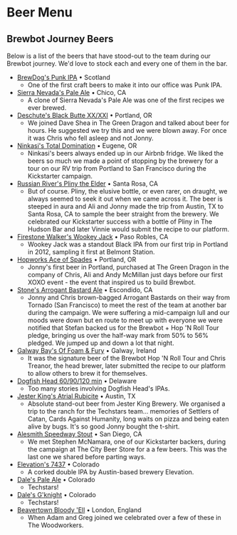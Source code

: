 
# Beer Menu

## Brewbot Journey Beers

Below is a list of the beers that have stood-out to the team during our Brewbot journey. We'd love to stock each and every one of them in the bar.

- [BrewDog's Punk IPA](https://www.brewdog.com/beer/headliners/punk-ipa) • Scotland
  - One of the first craft beers to make it into our office was Punk IPA.
- [Sierra Nevada's Pale Ale](http://www.sierranevada.com/beer/year-round/pale-ale) • Chico, CA
  - A clone of Sierra Nevada's Pale Ale was one of the first recipes we ever brewed.
- [Deschute's Black Butte XX/XXI](http://www.deschutesbrewery.com/brew/black-butte-xxi-porter) • Portland, OR
  - We joined Dave Shea in The Green Dragon and talked about beer for hours. He suggested we try this and we were blown away. For once it was Chris who fell asleep and not Jonny.
- [Ninkasi's Total Domination](http://www.ninkasibrewing.com/delicious/beers/flagship-series/total-domination.html) • Eugene, OR
  - Ninkasi's beers always ended up in our Airbnb fridge. We liked the beers so much we made a point of stopping by the brewery for a tour on our RV trip from Portland to San Francisco during the Kickstarter campaign.
- [Russian River's Pliny the Elder](http://russianriverbrewing.com/brews/pliny-the-elder/) • Santa Rosa, CA
  - But of course. Pliny, the elusive bottle, or even rarer, on draught, we always seemed to seek it out when we came across it. The beer is steeped in aura and Ali and Jonny made the trip from Austin, TX to Santa Rosa, CA to sample the beer straight from the brewery. We celebrated our Kickstarter success with a bottle of Pliny in The Hudson Bar   and later Vinnie would submit the recipe to our platform.
- [Firestone Walker's Wookey Jack](http://www.firestonebeer.com/beers/products/wookey-jack) • Paso Robles, CA
  - Wookey Jack was a standout Black IPA from our first trip in Portland in 2012, sampling it first at Belmont Station.
- [Hopworks Ace of Spades](http://hopworksbeer.com/organic-ace-of-spades) • Portland, OR
  - Jonny's first beer in Portland, purchased at The Green Dragon in the company of Chris, Ali and Andy McMillan just days before our first XOXO event - the event that inspired us to build Brewbot.
- [Stone's Arrogant Bastard Ale](http://www.arrogantbastard.com/arrogantbastard/default.asp) • Escondido, CA
  - Jonny and Chris brown-bagged Arrogant Bastards on their way from Tornado (San Francisco) to meet the rest of the team at another bar during the campaign. We were suffering a mid-campaign lull and our moods were down but en route to meet up with everyone we were notified that Stefan backed us for the Brewbot + Hop 'N Roll Tour pledge, bringing us over the half-way mark from 50% to 56% pledged. We jumped up and down a lot that night.
- [Galway Bay's Of Foam & Fury](http://www.galwaybaybrewery.com/offoamandfury/) • Galway, Ireland
  - It was the signature beer of the Brewbot Hop 'N Roll Tour and Chris Treanor, the head brewer, later submitted the recipe to our platform to allow others to brew it for themselves.
- [Dogfish Head 60/90/120 min](http://www.dogfish.com) • Delaware
  - Too many stories involving Dogfish Head's IPAs.
- [Jester King's Atrial Rubicite](http://jesterkingbrewery.com/beers/#beers_310) • Austin, TX
  - Absolute stand-out beer from Jester King Brewery. We organised a trip to the ranch for the Techstars team… memories of Settlers of Catan, Cards Against Humanity, long waits on pizza and being eaten alive by bugs. It's so good Jonny bought the t-shirt.
- [Alesmith Speedway Stout](http://www.ratebeer.com/beer/alesmith-speedway-stout/14232/) • San Diego, CA
  - We met Stephen McNamara, one of our Kickstarter backers, during the campaign at The City Beer Store for a a few beers. This was the last one we shared before parting ways.
- [Elevation's 7437](http://www.elevationbeerco.com/beer/black-diamond/7437-2/) • Colorado
  - A corked double IPA by Austin-based brewery Elevation.
- [Dale's Pale Ale](http://brew.oskarblues.com/ob-beers/year-round/dales-pale-ale/) • Colorado
  - Techstars!
- [Dale's G'knight](http://brew.oskarblues.com/ob-beers/year-round/gknight/) • Colorado
  - Techstars!
- [Beavertown Bloody 'Ell](http://www.ratebeer.com/beer/beavertown-bloody-ell/213354/) • London, England
  - When Adam and Greg joined we celebrated over a few of these in The Woodworkers.

